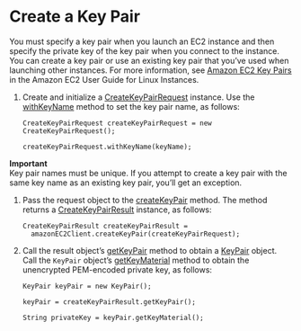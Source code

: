 # Create a Key Pair<a name="create-key-pair"></a>

You must specify a key pair when you launch an EC2 instance and then specify the private key of the key pair when you connect to the instance\. You can create a key pair or use an existing key pair that you’ve used when launching other instances\. For more information, see [Amazon EC2 Key Pairs](http://docs.aws.amazon.com/AWSEC2/latest/UserGuide/ec2-key-pairs.html) in the Amazon EC2 User Guide for Linux Instances\.

1. Create and initialize a [CreateKeyPairRequest](https://docs.aws.amazon.com/sdk-for-java/v1/reference/com/amazonaws/services/ec2/model/CreateKeyPairRequest.html) instance\. Use the [withKeyName](http://docs.aws.amazon.com/sdk-for-java/v1/reference/com/amazonaws/services/ec2/model/CreateKeyPairRequest.html#withKeyName-java.lang.String-) method to set the key pair name, as follows:

   ```
   CreateKeyPairRequest createKeyPairRequest = new CreateKeyPairRequest();
   
   createKeyPairRequest.withKeyName(keyName);
   ```
**Important**  
Key pair names must be unique\. If you attempt to create a key pair with the same key name as an existing key pair, you’ll get an exception\.

1. Pass the request object to the [createKeyPair](http://docs.aws.amazon.com/sdk-for-java/v1/reference/com/amazonaws/services/ec2/AmazonEC2.html#createKeyPair-com.amazonaws.services.ec2.model.CreateKeyPairRequest--) method\. The method returns a [CreateKeyPairResult](https://docs.aws.amazon.com/sdk-for-java/v1/reference/com/amazonaws/services/ec2/model/CreateKeyPairResult.html) instance, as follows:

   ```
   CreateKeyPairResult createKeyPairResult =
     amazonEC2Client.createKeyPair(createKeyPairRequest);
   ```

1. Call the result object’s [getKeyPair](http://docs.aws.amazon.com/sdk-for-java/v1/reference/com/amazonaws/services/ec2/model/CreateKeyPairResult.html#getKeyPair--) method to obtain a [KeyPair](https://docs.aws.amazon.com/sdk-for-java/v1/reference/com/amazonaws/services/ec2/model/KeyPair.html) object\. Call the `KeyPair` object’s [getKeyMaterial](http://docs.aws.amazon.com/sdk-for-java/v1/reference/com/amazonaws/services/ec2/model/KeyPair.html#getKeyMaterial--) method to obtain the unencrypted PEM\-encoded private key, as follows:

   ```
   KeyPair keyPair = new KeyPair();
   
   keyPair = createKeyPairResult.getKeyPair();
   
   String privateKey = keyPair.getKeyMaterial();
   ```